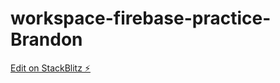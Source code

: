 # workspace-firebase-practice-Brandon

[Edit on StackBlitz ⚡️](https://stackblitz.com/edit/workspace-firebase-practice-c3dlsb)
